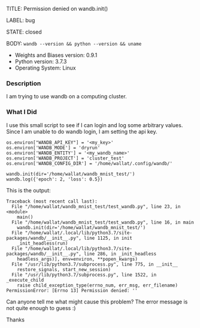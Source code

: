 TITLE:
Permission denied on wandb.init()

LABEL:
bug

STATE:
closed

BODY:
`wandb --version && python --version && uname`

* Weights and Biases version: 0.9.1
* Python version: 3.7.3
* Operating System: Linux

### Description

I am trying to use wandb on a computing cluster. 

### What I Did

I use this small script to see if I can login and log some arbitrary values. 
Since I am unable to do wandb login, I am setting the api key.
```
os.environ["WANDB_API_KEY"] = '<my_key>'
os.environ['WANDB_MODE'] = 'dryrun'
os.environ['WANDB_ENTITY'] = '<my_wandb_name>'
os.environ['WANDB_PROJECT'] = 'cluster_test'
os.environ['WANDB_CONFIG_DIR'] = '/home/wallat/.config/wandb/'

wandb.init(dir='/home/wallat/wandb_mnist_test/')
wandb.log({'epoch': 2, 'loss': 0.5})
```

This is the output: 
```
Traceback (most recent call last):
  File "/home/wallat/wandb_mnist_test/test_wandb.py", line 23, in <module>
    main()
  File "/home/wallat/wandb_mnist_test/test_wandb.py", line 16, in main
    wandb.init(dir='/home/wallat/wandb_mnist_test/')
  File "/home/wallat/.local/lib/python3.7/site-packages/wandb/__init__.py", line 1125, in init
    _init_headless(run)
  File "/home/wallat/.local/lib/python3.7/site-packages/wandb/__init__.py", line 286, in _init_headless
    headless_args)], env=environ, **popen_kwargs)
  File "/usr/lib/python3.7/subprocess.py", line 775, in __init__
    restore_signals, start_new_session)
  File "/usr/lib/python3.7/subprocess.py", line 1522, in _execute_child
    raise child_exception_type(errno_num, err_msg, err_filename)
PermissionError: [Errno 13] Permission denied: ''
```

Can anyone tell me what might cause this problem? The error message is not quite enough to guess :) 

Thanks


